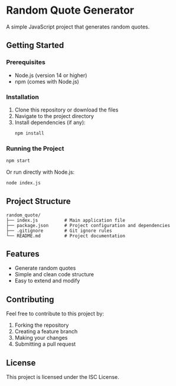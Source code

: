 # Random Quote Generator

A simple JavaScript project that generates random quotes.

## Getting Started

### Prerequisites

- Node.js (version 14 or higher)
- npm (comes with Node.js)

### Installation

1. Clone this repository or download the files
2. Navigate to the project directory
3. Install dependencies (if any):
   ```bash
   npm install
   ```

### Running the Project

```bash
npm start
```

Or run directly with Node.js:
```bash
node index.js
```

## Project Structure

```
random_quote/
├── index.js          # Main application file
├── package.json      # Project configuration and dependencies
├── .gitignore        # Git ignore rules
└── README.md         # Project documentation
```

## Features

- Generate random quotes
- Simple and clean code structure
- Easy to extend and modify

## Contributing

Feel free to contribute to this project by:
1. Forking the repository
2. Creating a feature branch
3. Making your changes
4. Submitting a pull request

## License

This project is licensed under the ISC License. 